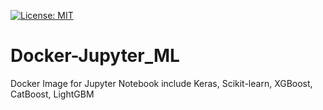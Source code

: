 [![License: MIT](https://img.shields.io/pypi/l/Django.svg)](https://github.com/DevStarSJ/Docker-Jupyter_ML/blob/master/LICENSE)

# Docker-Jupyter_ML
Docker Image for Jupyter Notebook include Keras, Scikit-learn, XGBoost, CatBoost, LightGBM
